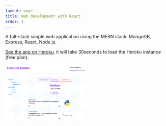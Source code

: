 ```yaml
---
layout: page
title: Web development with React
order: 1
---
```


A full-stack simple web application using the MERN stack: MongoDB, Express, React, Node.js.

[See the app on Heroku](https://afternoon-cliffs-39431.herokuapp.com). it will take 30seconds to load the Heroku instance (free plan).



<a href="https://afternoon-cliffs-39431.herokuapp.com"><img src="images/link-lists-builder-1.png" alt="Link lists builder screenshot" width="50%" height="50%"></a>


